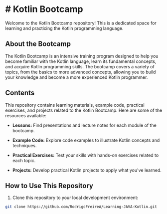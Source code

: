 # # Kotlin Bootcamp

Welcome to the Kotlin Bootcamp repository! This is a dedicated space for learning and practicing the Kotlin programming language.

## About the Bootcamp

The Kotlin Bootcamp is an intensive training program designed to help you become familiar with the Kotlin language, learn its fundamental concepts, and acquire Kotlin programming skills. The bootcamp covers a variety of topics, from the basics to more advanced concepts, allowing you to build your knowledge and become a more experienced Kotlin programmer.

## Contents

This repository contains learning materials, example code, practical exercises, and projects related to the Kotlin Bootcamp. Here are some of the resources available:

- **Lessons:** Find presentations and lecture notes for each module of the bootcamp.

- **Example Code:** Explore code examples to illustrate Kotlin concepts and techniques.

- **Practical Exercises:** Test your skills with hands-on exercises related to each topic.

- **Projects:** Develop practical Kotlin projects to apply what you've learned.

## How to Use This Repository

1. Clone this repository to your local development environment:

```bash
git clone https://github.com/RodrigoFreireA/Learning-JAVA-Kotlin.git
